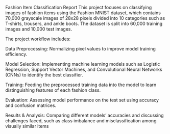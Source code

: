 Fashion Item Classification Report This project focuses on classifying images of fashion items using the Fashion MNIST dataset, which contains 70,000 grayscale images of 28x28 pixels divided into 10 categories such as T-shirts, trousers, and ankle boots. The dataset is split into 60,000 training images and 10,000 test images.

The project workflow includes:

Data Preprocessing: Normalizing pixel values to improve model training efficiency.

Model Selection: Implementing machine learning models such as Logistic Regression, Support Vector Machines, and Convolutional Neural Networks (CNNs) to identify the best classifier.

Training: Feeding the preprocessed training data into the model to learn distinguishing features of each fashion class.

Evaluation: Assessing model performance on the test set using accuracy and confusion matrices.

Results & Analysis: Comparing different models’ accuracies and discussing challenges faced, such as class imbalance and misclassification among visually similar items
